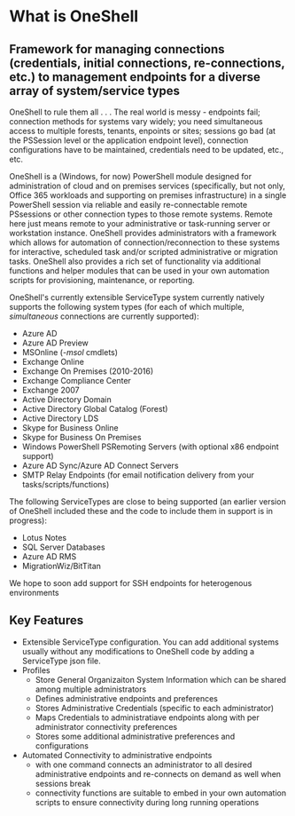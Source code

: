 # What is OneShell

## Framework for managing connections (credentials, initial connections, re-connections, etc.) to management endpoints for a diverse array of system/service types

OneShell to rule them all . . .
The real world is messy - endpoints fail; connection methods for systems vary widely; you need simultaneous access to multiple forests, tenants, enpoints or sites; sessions go bad (at the PSSession level or the application endpoint level), connection configurations have to be maintained, credentials need to be updated, etc., etc.

OneShell is a (Windows, for now) PowerShell module designed for administration of cloud and on premises services (specifically, but not only, Office 365 workloads and supporting on premises infrastructure) in a single PowerShell session via reliable and easily re-connectable remote PSsessions or other connection types to those remote systems.  Remote here just means remote to your administrative or task-running server or workstation instance. OneShell provides administrators with a framework which allows for automation of connection/reconnection to these systems for interactive, scheduled task and/or scripted administrative or migration tasks. OneShell also provides a rich set of functionality via additional functions and helper modules that can be used in your own automation scripts for provisioning, maintenance, or reporting.

OneShell's currently extensible ServiceType system currently natively supports the following system types (for each of which multiple, _simultaneous_ connections are currently supported):

- Azure AD
- Azure AD Preview
- MSOnline (*-msol* cmdlets)
- Exchange Online
- Exchange On Premises (2010-2016)
- Exchange Compliance Center
- Exchange 2007
- Active Directory Domain
- Active Directory Global Catalog (Forest)
- Active Directory LDS
- Skype for Business Online
- Skype for Business On Premises
- Windows PowerShell PSRemoting Servers (with optional x86 endpoint support)
- Azure AD Sync/Azure AD Connect Servers
- SMTP Relay Endpoints (for email notification delivery from your tasks/scripts/functions)

The following ServiceTypes are close to being supported (an earlier version of OneShell included these and the code to include them in support is in progress):

- Lotus Notes
- SQL Server Databases
- Azure AD RMS
- MigrationWiz/BitTitan

We hope to soon add support for SSH endpoints for heterogenous environments

## Key Features

- Extensible ServiceType configuration.  You can add additional systems usually without any modifications to OneShell code by adding a ServiceType json file.
- Profiles
  - Store General Organizaiton System Information which can be shared among multiple administrators
  - Defines administrative endpoints and preferences
  - Stores Administrative Credentials (specific to each administrator)
  - Maps Credentials to administratiave endpoints along with per administrator connectivity preferences
  - Stores some additional administrative preferences and configurations
- Automated Connectivity to administrative endpoints
  - with one command connects an administrator to all desired administrative endpoints and re-connects on demand as well when sessions break
  - connectivity functions are suitable to embed in your own automation scripts to ensure connectivity during long running operations
